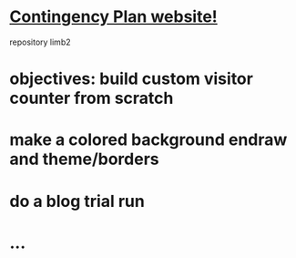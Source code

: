 # <a href="https://endraw.github.io/contingencyplan//1sthtml1.1/index.html">Contingency Plan website!</a>

repository limb2

# objectives: build custom visitor counter from scratch<a/>
# make a colored background endraw and theme/borders</a>
# do a blog trial run</a>
# ...</a>
